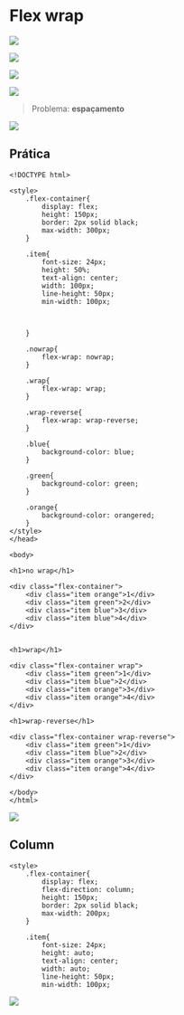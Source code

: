 # Flex wrap

![](https://imgur.com/h7RKzwq.jpg)

![](https://imgur.com/00D6r7W.jpg)

![](https://imgur.com/r3tRMW3.jpg)

![](https://imgur.com/m1z0FV8.jpg)

> Problema: **espaçamento**


![](https://imgur.com/wGt2oOv.jpg)

## Prática

    <!DOCTYPE html>
<html lang="en">
<head>
    <meta charset="UTF-8">
    <meta http-equiv="X-UA-Compatible" content="IE=edge">
    <meta name="viewport" content="width=device-width, initial-scale=1.0">
    <title>Fundamentos - Flex Wrap</title>

    <style>
        .flex-container{
            display: flex;
            height: 150px;
            border: 2px solid black;
            max-width: 300px;
        }

        .item{
            font-size: 24px;
            height: 50%;
            text-align: center;
            width: 100px;
            line-height: 50px;
            min-width: 100px;


            
        }

        .nowrap{
            flex-wrap: nowrap;
        }

        .wrap{
            flex-wrap: wrap;
        }

        .wrap-reverse{
            flex-wrap: wrap-reverse;
        }

        .blue{
            background-color: blue;
        }

        .green{
            background-color: green;
        }

        .orange{
            background-color: orangered;
        }
    </style>
    </head>

    <body>

    <h1>no wrap</h1>

    <div class="flex-container">
        <div class="item orange">1</div>
        <div class="item green">2</div>
        <div class="item blue">3</div>
        <div class="item blue">4</div>
    </div>

    
    <h1>wrap</h1>

    <div class="flex-container wrap">
        <div class="item green">1</div>
        <div class="item blue">2</div>
        <div class="item orange">3</div>
        <div class="item orange">4</div>
    </div>
    
    <h1>wrap-reverse</h1>

    <div class="flex-container wrap-reverse">
        <div class="item green">1</div>
        <div class="item blue">2</div>
        <div class="item orange">3</div>
        <div class="item orange">4</div>
    </div>

    </body>
    </html>
    
 ![](https://imgur.com/1ElOwKZ.jpg)
 
 ## Column
 
    <style>
        .flex-container{
            display: flex;
            flex-direction: column;
            height: 150px;
            border: 2px solid black;
            max-width: 200px;
        }

        .item{
            font-size: 24px;
            height: auto;
            text-align: center;
            width: auto;
            line-height: 50px;
            min-width: 100px;
            

![](https://imgur.com/YdUmAcM.jpg)

